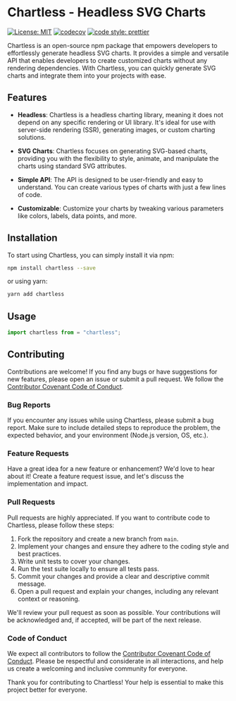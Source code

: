 # Chartless - Headless SVG Charts

[![License: MIT](https://img.shields.io/badge/License-MIT-yellow.svg)](https://opensource.org/licenses/MIT)
[![codecov](https://codecov.io/gh/eprince1/chartless/branch/main/graph/badge.svg?token=HUM9H9RO82)](https://codecov.io/gh/eprince1/chartless)
[![code style: prettier](https://img.shields.io/badge/code_style-prettier-ff69b4.svg?style=flat-square)](https://github.com/prettier/prettier)

Chartless is an open-source npm package that empowers developers to effortlessly generate headless SVG charts. It provides a simple and versatile API that enables developers to create customized charts without any rendering dependencies. With Chartless, you can quickly generate SVG charts and integrate them into your projects with ease.

## Features

- **Headless**: Chartless is a headless charting library, meaning it does not depend on any specific rendering or UI library. It's ideal for use with server-side rendering (SSR), generating images, or custom charting solutions.

- **SVG Charts**: Chartless focuses on generating SVG-based charts, providing you with the flexibility to style, animate, and manipulate the charts using standard SVG attributes.

- **Simple API**: The API is designed to be user-friendly and easy to understand. You can create various types of charts with just a few lines of code.

- **Customizable**: Customize your charts by tweaking various parameters like colors, labels, data points, and more.

## Installation

To start using Chartless, you can simply install it via npm:

```bash
npm install chartless --save
```

or using yarn:

```bash
yarn add chartless
```

## Usage

```javascript
import chartless from = "chartless";
```

## Contributing

Contributions are welcome! If you find any bugs or have suggestions for new features, please open an issue or submit a pull request. We follow the [Contributor Covenant Code of Conduct](https://github.com/your-username/chartless/blob/main/CODE_OF_CONDUCT.md).

### Bug Reports

If you encounter any issues while using Chartless, please submit a bug report. Make sure to include detailed steps to reproduce the problem, the expected behavior, and your environment (Node.js version, OS, etc.).

### Feature Requests

Have a great idea for a new feature or enhancement? We'd love to hear about it! Create a feature request issue, and let's discuss the implementation and impact.

### Pull Requests

Pull requests are highly appreciated. If you want to contribute code to Chartless, please follow these steps:

1. Fork the repository and create a new branch from `main`.
2. Implement your changes and ensure they adhere to the coding style and best practices.
3. Write unit tests to cover your changes.
4. Run the test suite locally to ensure all tests pass.
5. Commit your changes and provide a clear and descriptive commit message.
6. Open a pull request and explain your changes, including any relevant context or reasoning.

We'll review your pull request as soon as possible. Your contributions will be acknowledged and, if accepted, will be part of the next release.

### Code of Conduct

We expect all contributors to follow the [Contributor Covenant Code of Conduct](https://github.com/eprince1/chartless/blob/main/CODE_OF_CONDUCT.md). Please be respectful and considerate in all interactions, and help us create a welcoming and inclusive community for everyone.

Thank you for contributing to Chartless! Your help is essential to make this project better for everyone.
